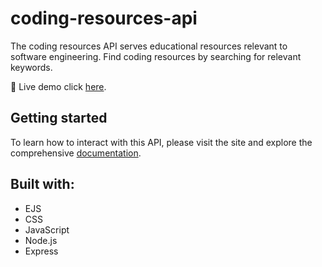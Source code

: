 # coding-resources-api
The coding resources API serves educational resources relevant to software engineering. Find coding resources by searching for relevant keywords. 

🔗 Live demo click [here](https://the-coding-resources-api.up.railway.app/).

## Getting started
To learn how to interact with this API, please visit the site and explore the comprehensive [documentation](https://the-coding-resources-api.up.railway.app/#docs).

## Built with:
- EJS
- CSS
- JavaScript
- Node.js
- Express
